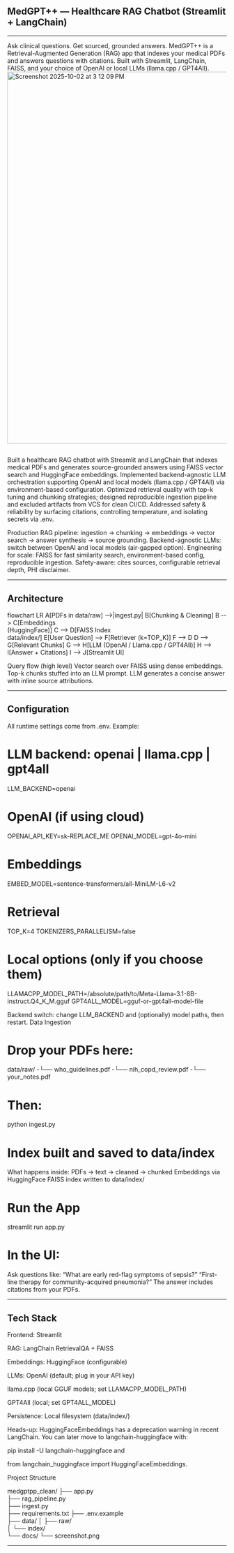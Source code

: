 ##  MedGPT++ — Healthcare RAG Chatbot (Streamlit + LangChain)
---

Ask clinical questions. Get sourced, grounded answers.
MedGPT++ is a Retrieval-Augmented Generation (RAG) app that indexes your medical PDFs and answers questions with citations. Built with Streamlit, LangChain, FAISS, and your choice of OpenAI or local LLMs (llama.cpp / GPT4All).
<img width="1432" height="851" alt="Screenshot 2025-10-02 at 3 12 09 PM" src="https://github.com/user-attachments/assets/8e939777-5ba9-48f1-8044-86022f157542" />


## 
Built a healthcare RAG chatbot with Streamlit and LangChain that indexes medical PDFs and generates source-grounded answers using FAISS vector search and HuggingFace embeddings.
Implemented backend-agnostic LLM orchestration supporting OpenAI and local models (llama.cpp / GPT4All) via environment-based configuration.
Optimized retrieval quality with top-k tuning and chunking strategies; designed reproducible ingestion pipeline and excluded artifacts from VCS for clean CI/CD.
Addressed safety & reliability by surfacing citations, controlling temperature, and isolating secrets via .env.

Production RAG pipeline: ingestion → chunking → embeddings → vector search → answer synthesis → source grounding.
Backend-agnostic LLMs: switch between OpenAI and local models (air-gapped option).
Engineering for scale: FAISS for fast similarity search, environment-based config, reproducible ingestion.
Safety-aware: cites sources, configurable retrieval depth, PHI disclaimer.

---

##  Architecture

flowchart LR
    A[PDFs in data/raw] -->|ingest.py| B[Chunking & Cleaning]
    B --> C[Embeddings<br/>(HuggingFace)]
    C --> D[FAISS Index<br/>data/index/]
    E[User Question] --> F[Retriever (k=TOP_K)]
    F --> D
    D --> G[Relevant Chunks]
    G --> H[LLM (OpenAI / Llama.cpp / GPT4All)]
    H --> I[Answer + Citations]
    I --> J[Streamlit UI]

    
Query flow (high level)
Vector search over FAISS using dense embeddings.
Top-k chunks stuffed into an LLM prompt.
LLM generates a concise answer with inline source attributions.

---

## Configuration

All runtime settings come from .env. Example:


# LLM backend: openai | llama.cpp | gpt4all
LLM_BACKEND=openai

# OpenAI (if using cloud)
OPENAI_API_KEY=sk-REPLACE_ME
OPENAI_MODEL=gpt-4o-mini

# Embeddings
EMBED_MODEL=sentence-transformers/all-MiniLM-L6-v2

# Retrieval
TOP_K=4
TOKENIZERS_PARALLELISM=false

# Local options (only if you choose them)
LLAMACPP_MODEL_PATH=/absolute/path/to/Meta-Llama-3.1-8B-instruct.Q4_K_M.gguf
GPT4ALL_MODEL=gguf-or-gpt4all-model-file


Backend switch: change LLM_BACKEND and (optionally) model paths, then restart.
Data Ingestion

# Drop your PDFs here:
data/raw/
-└── who_guidelines.pdf
-└── nih_copd_review.pdf
-└── your_notes.pdf

# Then:
python ingest.py


# Index built and saved to data/index
What happens inside:
PDFs → text → cleaned → chunked
Embeddings via HuggingFace
FAISS index written to data/index/

# Run the App
streamlit run app.py

# In the UI:
Ask questions like:
“What are early red-flag symptoms of sepsis?”
“First-line therapy for community-acquired pneumonia?”
The answer includes citations from your PDFs.

---

## Tech Stack

Frontend: Streamlit

RAG: LangChain RetrievalQA + FAISS

Embeddings: HuggingFace (configurable)

LLMs:
OpenAI (default; plug in your API key)

llama.cpp (local GGUF models; set LLAMACPP_MODEL_PATH)

GPT4All (local; set GPT4ALL_MODEL)

Persistence: Local filesystem (data/index/)

Heads-up: HuggingFaceEmbeddings has a deprecation warning in recent LangChain. You can later move to langchain-huggingface with:

pip install -U langchain-huggingface and

from langchain_huggingface import HuggingFaceEmbeddings.

Project Structure

medgptpp_clean/
├── app.py                  
├── rag_pipeline.py        
├── ingest.py              
├── requirements.txt
├── .env.example            
├── data/
│   ├── raw/                
│   └── index/             
└── docs/
    └── screenshot.png      


---





